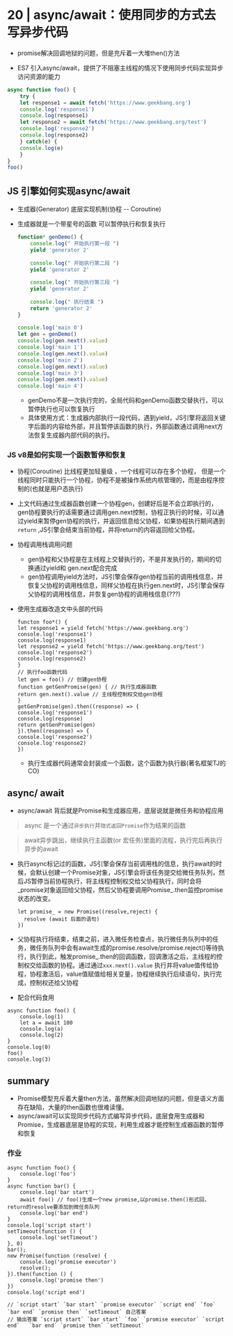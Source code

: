 # 20 | async/await：使用同步的方式去写异步代码



- promise解决回调地狱的问题，但是充斥着一大堆then()方法

- ES7 引入async/await，提供了不阻塞主线程的情况下使用同步代码实现异步访问资源的能力

```js
async function foo() {
	try {
	let response1 = await fetch('https://www.geekbang.org')
	console.log('response1')
	console.log(response1)
	let response2 = await fetch('https://www.geekbang.org/test')
	console.log('response2')
	console.log(response2)
	} catch(e) {
	console.log(e)
	}
}
foo()
```

##  JS 引擎如何实现async/await

- 生成器(Generator)  底层实现机制(协程 -- Coroutine)

- 生成器就是一个带星号的函数 可以暂停执行和恢复执行

  

  ```js
  function* genDemo() {
      console.log(" 开始执行第一段 ")
      yield 'generator 2'
   
      console.log(" 开始执行第二段 ")
      yield 'generator 2'
   
      console.log(" 开始执行第三段 ")
      yield 'generator 2'
   
      console.log(" 执行结束 ")
      return 'generator 2'
  }
   
  console.log('main 0')
  let gen = genDemo()
  console.log(gen.next().value)
  console.log('main 1')
  console.log(gen.next().value)
  console.log('main 2')
  console.log(gen.next().value)
  console.log('main 3')
  console.log(gen.next().value)
  console.log('main 4')
  ```

  - genDemo不是一次执行完的，全局代码和genDemo函数交替执行，可以暂停执行也可以恢复执行
  - 具体使用方式：生成器内部执行一段代码，遇到yield，JS引擎将返回关键字后面的内容给外部，并且暂停该函数的执行，外部函数通过调用next方法恢复生成器内部代码的执行。

### JS v8是如何实现一个函数暂停和恢复

- 协程(Coroutine) 比线程更加轻量级 ，一个线程可以存在多个协程， 但是一个线程同时只能执行一个协程，协程不是被操作系统内核管理的，而是由程序控制的(也就是用户态执行)

- 上文代码通过生成器函数创建一个协程gen，创建好后是不会立即执行的，gen协程要执行的话需要通过调用gen.next控制，协程正执行的时候，可以通过yield来暂停gen协程的执行，并返回信息给父协程，如果协程执行期间遇到`return` ,JS引擎会结束当前协程，并将return的内容返回给父协程。
- 协程调用栈调用问题
  - gen协程和父协程是在主线程上交替执行的，不是并发执行的，期间的切换通过yield和 gen.next配合完成
  - gen协程调用yield方法时，JS引擎会保存gen协程当前的调用栈信息，并恢复父协程的调用栈信息，同样父协程在执行gen.next时，JS引擎会保存父协程的调用栈信息，并恢复gen协程的调用栈信息(???)

- 使用生成器改造文中头部的代码

  ```
  functon foo*() {
  let response1 = yield fetch('https://www.geekbang.org')
  console.log('response1')
  console.log(response1)
  let response2 = yield fetch('https://www.geekbang.org/test')
  console.log('response2')
  console.log(response2)
  }
  // 执行foo函数代码
  let gen = foo() // 创建gen协程
  function getGenPromise(gen) { // 执行生成器函数
  return gen.next().value // 主线程控制权交给gen协程
  }
  getGenPromise(gen).then((response) => {
  console.log('response1')
  console.log(response)
  return getGenPromise(gen)
  }).then((response) => {
  console.log('response2')
  console.log'response2)
  })
  ```

  - 执行生成器代码通常会封装成一个函数，这个函数为执行器(著名框架TJ的CO)



## async/ await

- async/await 背后就是Promise和生成器应用，底层说就是微任务和协程应用

> async 是一个通过`异步执行`并`隐式返回Promise`作为结果的函数

> await异步跳出，继续执行主函数(or 宏任务)里面的流程，执行完后再执行异步的await

- 执行async标记过的函数，JS引擎会保存当前调用栈的信息，执行await的时候，会默认创建一个Promise对象，JS引擎会将该任务提交给微任务队列，然后JS暂停当前协程执行，将主线程控制权交给父协程执行，同时会将_promise对象返回给父协程，然后父协程要调用Promise_.then监控promise状态的改变。

  ```
  let promise_ = new Promise((resolve,reject) {
  	resolve (await 后面的语句)
  })
  ```

  

- 父协程执行将结束，结束之前，进入微任务检查点，执行微任务队列中的任务，微任务队列中会有await生成的promise.resolve/promise.reject()等待执行，执行到此，触发promise_.then的回调函数，回调激活之后，主线程的控制权交给函数的协程。通过通过`xxx.next().value` 执行并将value值传给协程，协程激活后，value值赋值给相关变量，协程继续执行后续语句，执行完成，控制权还给父协程

- 配合代码食用

```
async function foo() {
    console.log(1)
    let a = await 100
    console.log(a)
    console.log(2)
}
console.log(0)
foo()
console.log(3)
```

## summary

- Promise模型充斥着大量then方法，虽然解决回调地狱的问题，但是语义方面存在缺陷，大量的then函数也很难读懂。
- async/await可以实现同步代码方式编写异步代码，底层食用生成器和Promise，生成器底层是协程的实现，利用生成器才能控制生成器函数的暂停和恢复

### 作业

```
async function foo() {
    console.log('foo')
}
async function bar() {
    console.log('bar start')
    await foo() // foo()生成一个new promise,以promise.then()形式回，return的resolve要添加到微任务队列
    console.log('bar end')
}
console.log('script start')
setTimeout(function () {
    console.log('setTimeout')
}, 0)
bar();
new Promise(function (resolve) {
    console.log('promise executor')
    resolve();
}).then(function () {
    console.log('promise then')
})
console.log('script end')

// `script start` `bar start` `promise executor` `script end` `foo`  `bar end` `promise then` `setTimeout` 自己答案
// 输出答案 `script start` `bar start` `foo` `promise executor` `script end`   `bar end` `promise then` `setTimeout`
```

